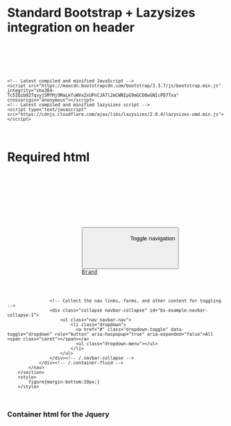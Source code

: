 <h1>Standard Bootstrap + Lazysizes integration on header</h1>
<code>
	<!-- Latest compiled and minified CSS -->
	<link rel="stylesheet" href="https://maxcdn.bootstrapcdn.com/bootstrap/3.3.7/css/bootstrap.min.css" integrity="sha384-BVYiiSIFeK1dGmJRAkycuHAHRg32OmUcww7on3RYdg4Va+PmSTsz/K68vbdEjh4u" crossorigin="anonymous">
	<script   src="https://code.jquery.com/jquery-3.1.1.min.js"   integrity="sha256-hVVnYaiADRTO2PzUGmuLJr8BLUSjGIZsDYGmIJLv2b8="   crossorigin="anonymous"></script>

	<!-- Latest compiled and minified JavaScript -->
	<script src="https://maxcdn.bootstrapcdn.com/bootstrap/3.3.7/js/bootstrap.min.js" integrity="sha384-Tc5IQib027qvyjSMfHjOMaLkfuWVxZxUPnCJA7l2mCWNIpG9mGCD8wGNIcPD7Txa" crossorigin="anonymous"></script>
	<!-- Latest compiled and minified lazysizes script -->
	<script type="text/javascript" src="https://cdnjs.cloudflare.com/ajax/libs/lazysizes/2.0.4/lazysizes-umd.min.js"></script>
</code>

<h1>Required html</h1>
<code>
<section class="container">
			<nav class="navbar navbar-default">
				<div class="container-fluid">
					<!-- Brand and toggle get grouped for better mobile display -->
					<div class="navbar-header">
						<button type="button" class="navbar-toggle collapsed" data-toggle="collapse" data-target="#bs-example-navbar-collapse-1" aria-expanded="false">
							<span class="sr-only">Toggle navigation</span>
							<span class="icon-bar"></span>
							<span class="icon-bar"></span>
							<span class="icon-bar"></span>
						</button>
						<a class="navbar-brand" href="#">Brand</a>
					</div>

					<!-- Collect the nav links, forms, and other content for toggling -->
					<div class="collapse navbar-collapse" id="bs-example-navbar-collapse-1">
						<ul class="nav navbar-nav">
							<li class="dropdown">
							  <a href="#" class="dropdown-toggle" data-toggle="dropdown" role="button" aria-haspopup="true" aria-expanded="false">All <span class="caret"></span></a>
							  <ul class="dropdown-menu"></ul>
							</li>
						</ul>
					</div><!-- /.navbar-collapse -->
				</div><!-- /.container-fluid -->
			</nav>
		</section>
		<style>
			figure{margin-bottom:10px;}
		</style>
</code>
<h1>Container html for the Jquery</h1>
<code>
<section id="jsonContainer" class="container clearfix">
</section>
</code>
<code>
<script>
				$(document).ready(function(){
					var root = 'https://jsonplaceholder.typicode.com';
					$.ajax({
					  url: root + '/photos/',
					  method: 'GET'
					}).then(function(data) {
						var albums = data;
						var template = '';
						var navLinks ='';
						navLinks+='<li class="album-1">';
							navLinks+='<a href="1">Album 1</a>';
						navLinks+='</li>';
						var albumId = 1;
						$.each(albums, function(){
							if(albumId!=this.albumId)
							{
								albumId = this.albumId;
								navLinks+='<li class="album-'+this.albumId+'">';
									navLinks+='<a href="'+this.albumId+'">Album '+this.albumId+'</a>';
								navLinks+='</li>';
							}
							
							template+='<figure class="col-md-2 col-xs-6 album-'+this.albumId+'">';
								template+='<img src="'+this.thumbnailUrl+'" class="img-responsive lazyload"/>';
								template+='<figcaption>'+this.title+'</figcaption>';
							template+='</figure>';
						});
						$('.dropdown-menu').html(navLinks);
						$('#jsonContainer').html(template);
						$('.dropdown-menu li a').click(function(e){
							e.preventDefault();
							$('.dropdown-toggle').html($(this).text()+'<span class="caret"></span>');
							toShow = $('figure.album-'+$(this).attr('href'));
							album = $(this).attr('href');
							$.each($('figure'), function(){
								if($(this).hasClass('album-'+album))
								{
									$(this).show();
								}
								else
								{
									$(this).hide();
								}
							});
						});
					});
				});
			</script>      
</code>
